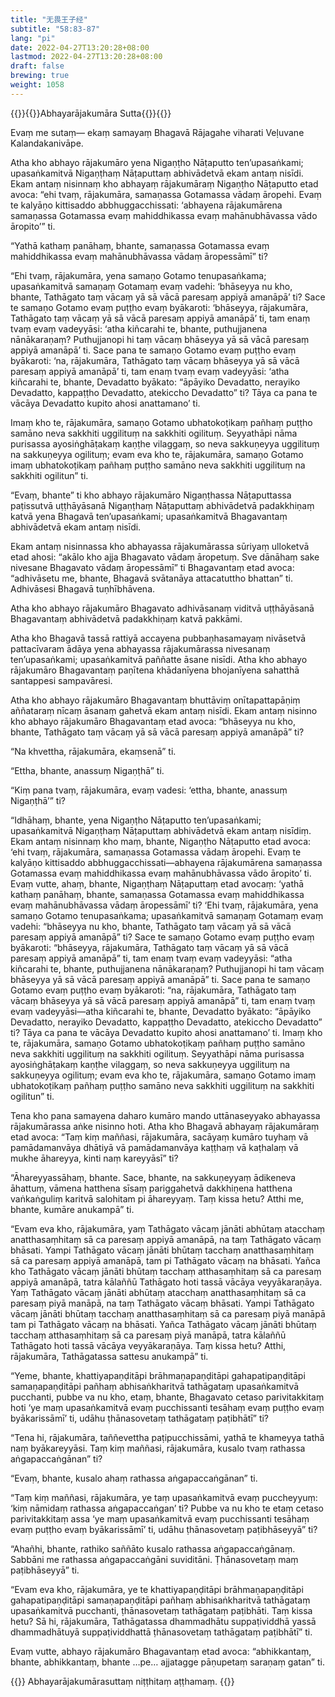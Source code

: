 ```yaml
---
title: "无畏王子经"
subtitle: "58:83-87"
lang: "pi"
date: 2022-04-27T13:20:28+08:00
lastmod: 2022-04-27T13:20:28+08:00
draft: false
brewing: true
weight: 1058
---
```



{{<subtitle>}}{{<suttalink src="mn58">}}Abhayarājakumāra Sutta{{</suttalink>}}{{</subtitle>}}

Evaṃ me sutaṃ— ekaṃ samayaṃ Bhagavā Rājagahe viharati Veḷuvane Kalandakanivāpe.

Atha kho abhayo rājakumāro yena Nigaṇṭho Nāṭaputto ten’upasaṅkami; upasaṅkamitvā Nigaṇṭhaṃ Nāṭaputtaṃ abhivādetvā ekam antaṃ nisīdi. Ekam antaṃ nisinnaṃ kho abhayaṃ rājakumāraṃ Nigaṇṭho Nāṭaputto etad avoca: “ehi tvaṃ, rājakumāra, samaṇassa Gotamassa vādaṃ āropehi. Evaṃ te kalyāṇo kittisaddo abbhuggacchissati: ‘abhayena rājakumārena samaṇassa Gotamassa evaṃ mahiddhikassa evaṃ mahānubhāvassa vādo āropito’” ti.

“Yathā kathaṃ panāhaṃ, bhante, samaṇassa Gotamassa evaṃ mahiddhikassa evaṃ mahānubhāvassa vādaṃ āropessāmī” ti?

“Ehi tvaṃ, rājakumāra, yena samaṇo Gotamo tenupasaṅkama; upasaṅkamitvā samaṇaṃ Gotamaṃ evaṃ vadehi: ‘bhāseyya nu kho, bhante, Tathāgato taṃ vācaṃ yā sā vācā paresaṃ appiyā amanāpā’ ti? Sace te samaṇo Gotamo evaṃ puṭṭho evaṃ byākaroti: ‘bhāseyya, rājakumāra, Tathāgato taṃ vācaṃ yā sā vācā paresaṃ appiyā amanāpā’ ti, tam enaṃ tvaṃ evaṃ vadeyyāsi: ‘atha kiñcarahi te, bhante, puthujjanena nānākaraṇaṃ? Puthujjanopi hi taṃ vācaṃ bhāseyya yā sā vācā paresaṃ appiyā amanāpā’ ti. Sace pana te samaṇo Gotamo evaṃ puṭṭho evaṃ byākaroti: ‘na, rājakumāra, Tathāgato taṃ vācaṃ bhāseyya yā sā vācā paresaṃ appiyā amanāpā’ ti, tam enaṃ tvaṃ evaṃ vadeyyāsi: ‘atha kiñcarahi te, bhante, Devadatto byākato: “āpāyiko Devadatto, nerayiko Devadatto, kappaṭṭho Devadatto, atekiccho Devadatto” ti? Tāya ca pana te vācāya Devadatto kupito ahosi anattamano’ ti.

Imaṃ kho te, rājakumāra, samaṇo Gotamo ubhatokoṭikaṃ pañhaṃ puṭṭho samāno neva sakkhiti uggilituṃ na sakkhiti ogilituṃ. Seyyathāpi nāma purisassa ayosiṅghāṭakaṃ kaṇṭhe vilaggaṃ, so neva sakkuṇeyya uggilituṃ na sakkuṇeyya ogilituṃ; evam eva kho te, rājakumāra, samaṇo Gotamo imaṃ ubhatokoṭikaṃ pañhaṃ puṭṭho samāno neva sakkhiti uggilituṃ na sakkhiti ogilitun” ti.

“Evaṃ, bhante” ti kho abhayo rājakumāro Nigaṇṭhassa Nāṭaputtassa paṭissutvā uṭṭhāyāsanā Nigaṇṭhaṃ Nāṭaputtaṃ abhivādetvā padakkhiṇaṃ katvā yena Bhagavā ten’upasaṅkami; upasaṅkamitvā Bhagavantaṃ abhivādetvā ekam antaṃ nisīdi.

Ekam antaṃ nisinnassa kho abhayassa rājakumārassa sūriyaṃ ulloketvā etad ahosi: “akālo kho ajja Bhagavato vādaṃ āropetuṃ. Sve dānāhaṃ sake nivesane Bhagavato vādaṃ āropessāmī” ti Bhagavantaṃ etad avoca: “adhivāsetu me, bhante, Bhagavā svātanāya attacatuttho bhattan” ti. Adhivāsesi Bhagavā tuṇhībhāvena.

Atha kho abhayo rājakumāro Bhagavato adhivāsanaṃ viditvā uṭṭhāyāsanā Bhagavantaṃ abhivādetvā padakkhiṇaṃ katvā pakkāmi.

Atha kho Bhagavā tassā rattiyā accayena pubbaṇhasamayaṃ nivāsetvā pattacīvaram ādāya yena abhayassa rājakumārassa nivesanaṃ ten’upasaṅkami; upasaṅkamitvā paññatte āsane nisīdi. Atha kho abhayo rājakumāro Bhagavantaṃ paṇītena khādanīyena bhojanīyena sahatthā santappesi sampavāresi.

Atha kho abhayo rājakumāro Bhagavantaṃ bhuttāviṃ onītapattapāṇiṃ aññataraṃ nīcaṃ āsanaṃ gahetvā ekam antaṃ nisīdi. Ekam antaṃ nisinno kho abhayo rājakumāro Bhagavantaṃ etad avoca: “bhāseyya nu kho, bhante, Tathāgato taṃ vācaṃ yā sā vācā paresaṃ appiyā amanāpā” ti?

“Na khvettha, rājakumāra, ekaṃsenā” ti.

“Ettha, bhante, anassuṃ Nigaṇṭhā” ti.

“Kiṃ pana tvaṃ, rājakumāra, evaṃ vadesi: ‘ettha, bhante, anassuṃ Nigaṇṭhā’” ti?

“Idhāhaṃ, bhante, yena Nigaṇṭho Nāṭaputto ten’upasaṅkami; upasaṅkamitvā Nigaṇṭhaṃ Nāṭaputtaṃ abhivādetvā ekam antaṃ nisīdiṃ. Ekam antaṃ nisinnaṃ kho maṃ, bhante, Nigaṇṭho Nāṭaputto etad avoca: ‘ehi tvaṃ, rājakumāra, samaṇassa Gotamassa vādaṃ āropehi. Evaṃ te kalyāṇo kittisaddo abbhuggacchissati—abhayena rājakumārena samaṇassa Gotamassa evaṃ mahiddhikassa evaṃ mahānubhāvassa vādo āropito’ ti. Evaṃ vutte, ahaṃ, bhante, Nigaṇṭhaṃ Nāṭaputtaṃ etad avocaṃ: ‘yathā kathaṃ panāhaṃ, bhante, samaṇassa Gotamassa evaṃ mahiddhikassa evaṃ mahānubhāvassa vādaṃ āropessāmī’ ti? ‘Ehi tvaṃ, rājakumāra, yena samaṇo Gotamo tenupasaṅkama; upasaṅkamitvā samaṇaṃ Gotamaṃ evaṃ vadehi: “bhāseyya nu kho, bhante, Tathāgato taṃ vācaṃ yā sā vācā paresaṃ appiyā amanāpā” ti? Sace te samaṇo Gotamo evaṃ puṭṭho evaṃ byākaroti: “bhāseyya, rājakumāra, Tathāgato taṃ vācaṃ yā sā vācā paresaṃ appiyā amanāpā” ti, tam enaṃ tvaṃ evaṃ vadeyyāsi: “atha kiñcarahi te, bhante, puthujjanena nānākaraṇaṃ? Puthujjanopi hi taṃ vācaṃ bhāseyya yā sā vācā paresaṃ appiyā amanāpā” ti. Sace pana te samaṇo Gotamo evaṃ puṭṭho evaṃ byākaroti: “na, rājakumāra, Tathāgato taṃ vācaṃ bhāseyya yā sā vācā paresaṃ appiyā amanāpā” ti, tam enaṃ tvaṃ evaṃ vadeyyāsi—atha kiñcarahi te, bhante, Devadatto byākato: “āpāyiko Devadatto, nerayiko Devadatto, kappaṭṭho Devadatto, atekiccho Devadatto” ti? Tāya ca pana te vācāya Devadatto kupito ahosi anattamano’ ti. Imaṃ kho te, rājakumāra, samaṇo Gotamo ubhatokoṭikaṃ pañhaṃ puṭṭho samāno neva sakkhiti uggilituṃ na sakkhiti ogilituṃ. Seyyathāpi nāma purisassa ayosiṅghāṭakaṃ kaṇṭhe vilaggaṃ, so neva sakkuṇeyya uggilituṃ na sakkuṇeyya ogilituṃ; evam eva kho te, rājakumāra, samaṇo Gotamo imaṃ ubhatokoṭikaṃ pañhaṃ puṭṭho samāno neva sakkhiti uggilituṃ na sakkhiti ogilitun” ti.

Tena kho pana samayena daharo kumāro mando uttānaseyyako abhayassa rājakumārassa aṅke nisinno hoti. Atha kho Bhagavā abhayaṃ rājakumāraṃ etad avoca: “Taṃ kiṃ maññasi, rājakumāra, sacāyaṃ kumāro tuyhaṃ vā pamādamanvāya dhātiyā vā pamādamanvāya kaṭṭhaṃ vā kaṭhalaṃ vā mukhe āhareyya, kinti naṃ kareyyāsī” ti?

“Āhareyyassāhaṃ, bhante. Sace, bhante, na sakkuṇeyyaṃ ādikeneva āhattuṃ, vāmena hatthena sīsaṃ pariggahetvā dakkhiṇena hatthena vaṅkaṅguliṃ karitvā salohitam pi āhareyyaṃ. Taṃ kissa hetu? Atthi me, bhante, kumāre anukampā” ti.

“Evam eva kho, rājakumāra, yaṃ Tathāgato vācaṃ jānāti abhūtaṃ atacchaṃ anatthasaṃhitaṃ sā ca paresaṃ appiyā amanāpā, na taṃ Tathāgato vācaṃ bhāsati. Yampi Tathāgato vācaṃ jānāti bhūtaṃ tacchaṃ anatthasaṃhitaṃ sā ca paresaṃ appiyā amanāpā, tam pi Tathāgato vācaṃ na bhāsati. Yañca kho Tathāgato vācaṃ jānāti bhūtaṃ tacchaṃ atthasaṃhitaṃ sā ca paresaṃ appiyā amanāpā, tatra kālaññū Tathāgato hoti tassā vācāya veyyākaraṇāya. Yaṃ Tathāgato vācaṃ jānāti abhūtaṃ atacchaṃ anatthasaṃhitaṃ sā ca paresaṃ piyā manāpā, na taṃ Tathāgato vācaṃ bhāsati. Yampi Tathāgato vācaṃ jānāti bhūtaṃ tacchaṃ anatthasaṃhitaṃ sā ca paresaṃ piyā manāpā tam pi Tathāgato vācaṃ na bhāsati. Yañca Tathāgato vācaṃ jānāti bhūtaṃ tacchaṃ atthasaṃhitaṃ sā ca paresaṃ piyā manāpā, tatra kālaññū Tathāgato hoti tassā vācāya veyyākaraṇāya. Taṃ kissa hetu? Atthi, rājakumāra, Tathāgatassa sattesu anukampā” ti.

“Yeme, bhante, khattiyapaṇḍitāpi brāhmaṇapaṇḍitāpi gahapatipaṇḍitāpi samaṇapaṇḍitāpi pañhaṃ abhisaṅkharitvā tathāgataṃ upasaṅkamitvā pucchanti, pubbe va nu kho, etaṃ, bhante, Bhagavato cetaso parivitakkitaṃ hoti ‘ye maṃ upasaṅkamitvā evaṃ pucchissanti tesāhaṃ evaṃ puṭṭho evaṃ byākarissāmī’ ti, udāhu ṭhānasovetaṃ tathāgataṃ paṭibhātī” ti?

“Tena hi, rājakumāra, taññevettha paṭipucchissāmi, yathā te khameyya tathā naṃ byākareyyāsi. Taṃ kiṃ maññasi, rājakumāra, kusalo tvaṃ rathassa aṅgapaccaṅgānan” ti?

“Evaṃ, bhante, kusalo ahaṃ rathassa aṅgapaccaṅgānan” ti.

“Taṃ kiṃ maññasi, rājakumāra, ye taṃ upasaṅkamitvā evaṃ puccheyyuṃ: ‘kiṃ nāmidaṃ rathassa aṅgapaccaṅgan’ ti? Pubbe va nu kho te etaṃ cetaso parivitakkitaṃ assa ‘ye maṃ upasaṅkamitvā evaṃ pucchissanti tesāhaṃ evaṃ puṭṭho evaṃ byākarissāmī’ ti, udāhu ṭhānasovetaṃ paṭibhāseyyā” ti?

“Ahañhi, bhante, rathiko saññāto kusalo rathassa aṅgapaccaṅgānaṃ. Sabbāni me rathassa aṅgapaccaṅgāni suviditāni. Ṭhānasovetaṃ maṃ paṭibhāseyyā” ti.

“Evam eva kho, rājakumāra, ye te khattiyapaṇḍitāpi brāhmaṇapaṇḍitāpi gahapatipaṇḍitāpi samaṇapaṇḍitāpi pañhaṃ abhisaṅkharitvā tathāgataṃ upasaṅkamitvā pucchanti, ṭhānasovetaṃ tathāgataṃ paṭibhāti. Taṃ kissa hetu? Sā hi, rājakumāra, Tathāgatassa dhammadhātu suppaṭividdhā yassā dhammadhātuyā suppaṭividdhattā ṭhānasovetaṃ tathāgataṃ paṭibhātī” ti.

Evaṃ vutte, abhayo rājakumāro Bhagavantaṃ etad avoca: “abhikkantaṃ, bhante, abhikkantaṃ, bhante …pe… ajjatagge pāṇupetaṃ saraṇaṃ gatan” ti.


{{<eof>}}
    Abhayarājakumārasuttaṃ niṭṭhitaṃ aṭṭhamaṃ.
{{</eof>}}